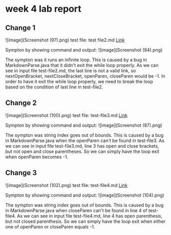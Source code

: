 # week 4 lab report

## Change 1
![image](Screenshot (97).png)
test file: test file2.md
[Link](https://github.com/rhu003/markdown-parse/blob/main/test-file2.md)

Sympton by showing command and output: 
![image](Screenshot (84).png)

The sympton was it runs an infinite loop. This is caused by a bug in MarkdownParse.java that it didn't exit the while loop properly.
As we can see in input file test-file2.md, the last line is not a valid link, so nextOpenBracket, nextCloseBracket, openParen, closeParen would be -1. 
In order to have it exit the while loop properly, we need to break the loop based on the condition of last line in test-file2.  

## Change 2
![image](Screenshot (100).png)
test file: test-file3.md
[Link](https://github.com/rhu003/markdown-parse/blob/main/test-file3.md)

Sympton by showing command and output: 
![image](Screenshot (87).png)

The sympton was string index goes out of bounds. This is caused by a bug in MarkdownParse.java when the openParen can't be found in test-file3. 
As we can see in input file test-file3.md, line 3 has open and close brackets, but not open and close parentheses.
So we can simply have the loop exit when openParen becomes -1. 

## Change 3
![image](Screenshot (102).png)
test file: test-file4.md
[Link](https://github.com/rhu003/markdown-parse/blob/main/test-file4.md)

Sympton by showing command and output: 
![image](Screenshot (104).png)

The sympton was string index goes out of bounds. This is caused by a bug in MarkdownParse.java when closeParen can't be found in line 4 of test-file4.
As we can see in input file test-file4.md, line 4 has open parenthesis, but not closed parenthesis.
So we can simply have the loop exit when either one of openParen or closeParen equals -1.
